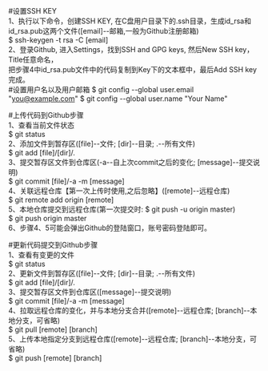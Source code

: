 #设置SSH KEY     
1、执行以下命令，创建SSH KEY, 在C盘用户目录下的.ssh目录，生成id_rsa和id_rsa.pub这两个文件([email]--邮箱,一般为Github注册邮箱)      
$ ssh-keygen -t rsa -C [email]     
2、登录Github, 进入Settings，找到SSH and GPG keys, 然后New SSH key，Title任意命名，   
   把步骤4中id_rsa.pub文件中的代码复制到Key下的文本框中，最后Add SSH key完成。   
#设置用户名以及用户邮箱
$ git config --global user.email "you@example.com"
$ git config --global user.name "Your Name"   
   
#上传代码到Github步骤      
1、查看当前文件状态       
$ git status    
2、添加文件到暂存区([file]--文件; [dir]--目录; .--所有文件)      
$ git add [file]/[dir]/.   
3、提交暂存区文件到仓库区(-a--自上次commit之后的变化; [message]--提交说明)    
$ git commit [file]/-a -m [message]      
4、关联远程仓库【第一次上传时使用,之后忽略】([remote]--远程仓库)      
$ git remote add origin [remote]     
5、本地仓库提交到远程仓库(第一次提交时: $ git push -u origin master)         
$ git push origin master   
6、步骤4、5可能会弹出Github的登陆窗口，账号密码登陆即可。      


#更新代码提交到Github步骤       
1、查看有变更的文件       
$ git status    
2、更新文件到暂存区([file]--文件; [dir]--目录; .--所有文件)      
$ git add [file]/[dir]/.     
3、提交暂存区文件到仓库区([message]--提交说明)    
$ git commit [file]/-a -m [message]      
4、拉取远程仓库的变化，并与本地分支合并([remote]--远程仓库; [branch]--本地分支，可省略)       
$ git pull [remote] [branch]     
5、上传本地指定分支到远程仓库([remote]--远程仓库; [branch]--本地分支，可省略)        
$ git push [remote] [branch]       
